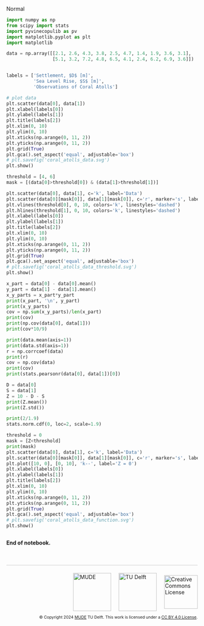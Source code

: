 <userStyle>Normal</userStyle>

```python
import numpy as np
from scipy import stats
import pyvinecopulib as pv
import matplotlib.pyplot as plt
import matplotlib

```

```python
data = np.array([[2.1, 2.6, 4.3, 3.8, 2.5, 4.7, 1.4, 1.9, 3.6, 3.1],
                 [5.1, 3.2, 7.2, 4.8, 6.5, 4.1, 2.4, 6.2, 6.9, 3.6]])

```

```python

labels = ['Settlement, $D$ [m]',
          'Sea Level Rise, $S$ [m]',
          'Observations of Coral Atolls']

# plot data
plt.scatter(data[0], data[1])
plt.xlabel(labels[0])
plt.ylabel(labels[1])
plt.title(labels[2])
plt.xlim(0, 10)
plt.ylim(0, 10)
plt.xticks(np.arange(0, 11, 2))
plt.yticks(np.arange(0, 11, 2))
plt.grid(True)
plt.gca().set_aspect('equal', adjustable='box')
# plt.savefig('coral_atolls_data.svg')
plt.show()
```

```python
threshold = [4, 6]
mask = [(data[0]>threshold[0]) & (data[1]>threshold[1])]

plt.scatter(data[0], data[1], c='k', label='Data')
plt.scatter(data[0][mask[0]], data[1][mask[0]], c='r', marker='s', label='Exceedances')
plt.vlines(threshold[0], 0, 10, colors='k', linestyles='dashed')
plt.hlines(threshold[1], 0, 10, colors='k', linestyles='dashed')
plt.xlabel(labels[0])
plt.ylabel(labels[1])
plt.title(labels[2])
plt.xlim(0, 10)
plt.ylim(0, 10)
plt.xticks(np.arange(0, 11, 2))
plt.yticks(np.arange(0, 11, 2))
plt.grid(True)
plt.gca().set_aspect('equal', adjustable='box')
# plt.savefig('coral_atolls_data_threshold.svg')
plt.show()
```

```python
x_part = data[0] - data[0].mean()
y_part = data[1] - data[1].mean()
x_y_parts = x_part*y_part
print(x_part, '\n', y_part)
print(x_y_parts)
cov = np.sum(x_y_parts)/len(x_part)
print(cov)
print(np.cov(data[0], data[1]))
print(cov*10/9)
```

```python
print(data.mean(axis=1))
print(data.std(axis=1))
r = np.corrcoef(data)
print(r)
cov = np.cov(data)
print(cov)
print(stats.pearsonr(data[0], data[1])[0])
```

```python
D = data[0]
S = data[1]
Z = 10 - D - S
print(Z.mean())
print(Z.std())
```

```python
print(2/1.9)
stats.norm.cdf(0, loc=2, scale=1.9)
```

```python
threshold = 0
mask = [Z<threshold]
print(mask)
plt.scatter(data[0], data[1], c='k', label='Data')
plt.scatter(data[0][mask[0]], data[1][mask[0]], c='r', marker='s', label='Exceedances')
plt.plot([10, 0], [0, 10], 'k--', label='Z = 0')
plt.xlabel(labels[0])
plt.ylabel(labels[1])
plt.title(labels[2])
plt.xlim(0, 10)
plt.ylim(0, 10)
plt.xticks(np.arange(0, 11, 2))
plt.yticks(np.arange(0, 11, 2))
plt.grid(True)
plt.gca().set_aspect('equal', adjustable='box')
# plt.savefig('coral_atolls_data_function.svg')
plt.show()
```

```python

```

<!-- #region -->
**End of notebook.**

<div style="margin-top: 50px; padding-top: 20px; border-top: 1px solid #ccc;">
  <div style="display: flex; justify-content: flex-end; gap: 20px; align-items: center;">
    <a rel="MUDE" href="http://mude.citg.tudelft.nl/">
      <img alt="MUDE" style="width:100px; height:auto;" src="https://gitlab.tudelft.nl/mude/public/-/raw/main/mude-logo/MUDE_Logo-small.png" />
    </a>
    <a rel="TU Delft" href="https://www.tudelft.nl/en/ceg">
      <img alt="TU Delft" style="width:100px; height:auto;" src="https://gitlab.tudelft.nl/mude/public/-/raw/main/tu-logo/TU_P1_full-color.png" />
    </a>
    <a rel="license" href="http://creativecommons.org/licenses/by/4.0/">
      <img alt="Creative Commons License" style="width:88px; height:auto;" src="https://i.creativecommons.org/l/by/4.0/88x31.png" />
    </a>
  </div>
  <div style="font-size: 75%; margin-top: 10px; text-align: right;">
    &copy; Copyright 2024 <a rel="MUDE" href="http://mude.citg.tudelft.nl/">MUDE</a> TU Delft. 
    This work is licensed under a <a rel="license" href="http://creativecommons.org/licenses/by/4.0/">CC BY 4.0 License</a>.
  </div>
</div>


<!--tested with WS_2_8_solution.ipynb-->
<!-- #endregion -->
